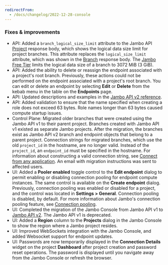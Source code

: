 ```yaml
---
redirectFrom:
  - /docs/changelog/2022-12-28-console
---
```


### Fixes & improvements

- API: Added a `branch_logical_size_limit` attribute to the Jambo API [Project](https://api-docs.neon.tech/reference/getproject) response body, which shows the logical data size limit for project branches. This attribute replaces the `logical_size_limit` attribute, which was shown in the [Branch](https://api-docs.neon.tech/reference/getprojectbranch) response body. The [Jambo Free Tier](/docs/introduction/free-tier/) limits the logical data size of a branch to 3072 MiB (3 GiB).
- API: Added the ability to delete or reassign the endpoint associated with a project's root branch. Previously, these actions could not be performed on the endpoint associated with a project's root branch. You can edit or delete an endpoint by selecting **Edit** or **Delete** from the kebab menu in the table on the **Endpoints** page.
- API: Updated descriptions and examples in the [Jambo API v2 reference](https://api-docs.neon.tech/reference/getting-started-with-neon-api).
- API: Added validation to ensure that the name specified when creating a role does not exceed 63 bytes. Role names longer than 63 bytes caused compute startup issues.
- Control Plane: Migrated older branches that were created using the Jambo API v1 to their parent project. Branches created with Jambo API v1 existed as separate Jambo projects. After the migration, the branches exist as Jambo API v2 branch and endpoint objects that belong to a parent project. Connection strings for migrated branches, which use the old `project_id` in the hostname, are no longer valid. Instead of the `project_id`, an `endpoint_id` must be specified in the hostname. For information about constructing a valid connection string, see [Connect from any application](/docs/connect/connect-from-any-app/). An email with migration instructions was sent to affected users.
- UI: Added a **Pooler enabled** toggle control to the **Edit endpoint** dialog to permit enabling or disabling connection pooling for endpoint compute instances. The same control is available on the **Create endpoint** dialog. Previously, connection pooling was enabled or disabled for a project, and the control was located in **Settings > General**. Connection pooling is disabled, by default. For more information about Jambo's connection pooling feature, see [Connection pooling](/docs/connect/connection-pooling/).
- UI: Completed the migration of the Jambo Console from Jambo API v1 to [Jambo API v2](https://api-docs.neon.tech/reference/getting-started-with-neon-api). The Jambo API v1 is deprecated.
- UI: Added a **Region** column to the **Projects** dialog in the Jambo Console to show the region where a Jambo project resides.
- UI: Improved WebSockets integration with the Jambo Console, and added Websocket support for endpoint updates.
- UI: Passwords are now temporarily displayed in the **Connection Details** widget on the project **Dashboard** after project creation and password reset operations. The password is displayed until you navigate away from the Jambo Console or refresh the browser.
